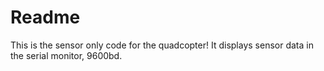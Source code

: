 Readme
==========

This is the sensor only code for the quadcopter!
It displays sensor data in the serial monitor, 9600bd.
